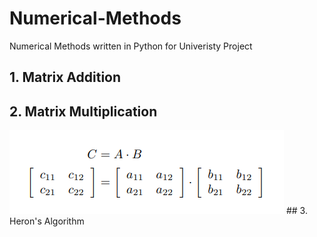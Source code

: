 # Numerical-Methods
Numerical Methods written in Python for Univeristy Project

## 1. Matrix Addition
## 2. Matrix Multiplication
<img src = "images/multi.png">
## 3. Heron's Algorithm

